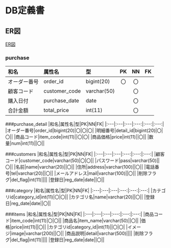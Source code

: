 # DB定義書
## ER図
[ER図]( https://github.com/Aso2001385/2021sys-design/blob/main/sample/ER.md )

### purchase
|和名|属性名|型|PK|NN|FK|
|:---|:---|:---|:---:|:---:|:---:|
|オーダー番号|order_id|bigint(20)|〇|〇||
|顧客コード|customer_code|varchar(50)||〇||
|購入日付|purchase_date|date||〇||
|合計金額|total_price|int(11)||〇||

###purchase_detail
|和名|属性名|型|PK|NN|FK|
|:---|:---|:---|:---:|:---:|:---:|
|オーダー番号|order_id|bigint(20)|〇|〇|〇|
|明細番号|detail_id|bigint(20)|〇|〇||
|商品コード|item_code|int(11)||〇|〇|
|商品価格|price|int(11)||〇||
|数量|num|int(11)||〇||

###customers
|和名|属性名|型|PK|NN|FK|
|:---|:---|:---|:---:|:---:|:---:|
|顧客コード|customer_code|varchar(50)|〇|〇||
|パスワード|pass|varchar(50)||〇||
|名前|name|varchar(20)||〇||
|住所|address|varchar(100)||〇||
|電話番号|tel|varchar(20)||〇||
|メールアドレス|mail|varchar(100)||〇||
|削除フラグ|del_flag|int(11)||||
|登録日|reg_date|date||〇||

###category
|和名|属性名|型|PK|NN|FK|
|:---|:---|:---|:---:|:---:|:---:|
|カテゴリid|category_id|int(11)|〇|〇||
|カテゴリ名|name|varchar(20)||〇||
|登録日|reg_date|date||〇||

###items
|和名|属性名|型|PK|NN|FK|
|:---|:---|:---|:---:|:---:|:---:|
|商品コード|item_code|int(11)|〇|〇||
|商品名|item_name|varchar(50)||〇||
|価格|price|int(11)||〇||
|カテゴリid|category_id|int(11)||〇|〇|
|イメージ|image|varchar(200)||〇||
|商品説明|detail|varchar(500)||||
|削除フラグ|del_flag|int(11)||||
|登録日|reg_date|date||〇||

